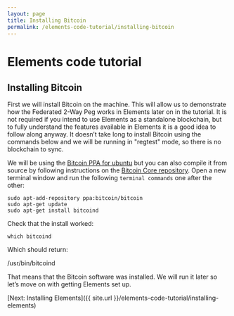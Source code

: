 ```yaml
---
layout: page
title: Installing Bitcoin
permalink: /elements-code-tutorial/installing-bitcoin
---
```


# Elements code tutorial

## Installing Bitcoin

First we will install Bitcoin on the machine. This will allow us to demonstrate how the Federated 2-Way Peg works in Elements later on in the tutorial. It is not required if you intend to use Elements as a standalone blockchain, but to fully understand the features available in Elements it is a good idea to follow along anyway. It doesn’t take long to install Bitcoin using the commands below and we will be running in "regtest" mode, so there is no blockchain to sync.

We will be using the [Bitcoin PPA for ubuntu](https://launchpad.net/~bitcoin/+archive/ubuntu/bitcoin) but you can also compile it from source by following instructions on the [Bitcoin Core repository](https://github.com/bitcoin/bitcoin). Open a new terminal window and run the following `terminal commands` one after the other:

~~~~
sudo apt-add-repository ppa:bitcoin/bitcoin
sudo apt-get update
sudo apt-get install bitcoind
~~~~

Check that the install worked:

~~~~
which bitcoind
~~~~

Which should return:

<div class="console-output">/usr/bin/bitcoind</div>

That means that the Bitcoin software was installed. We will run it later so let’s move on with getting Elements set up.


[Next: Installing Elements]({{ site.url }}/elements-code-tutorial/installing-elements)

